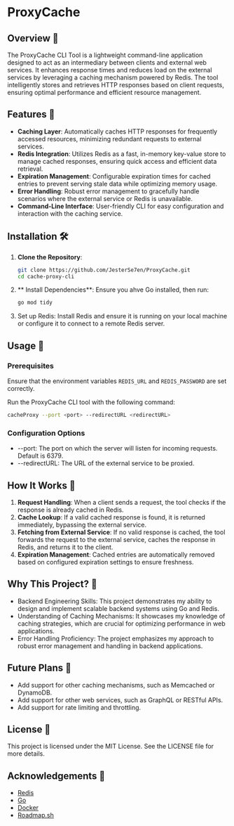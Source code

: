 # ProxyCache

## Overview 📖

The ProxyCache CLI Tool is a lightweight command-line application designed to act as an intermediary between clients and external web services. It enhances response times and reduces load on the external services by leveraging a caching mechanism powered by Redis. The tool intelligently stores and retrieves HTTP responses based on client requests, ensuring optimal performance and efficient resource management.

## Features 🌟

- **Caching Layer**: Automatically caches HTTP responses for frequently accessed resources, minimizing redundant requests to external services.
- **Redis Integration**: Utilizes Redis as a fast, in-memory key-value store to manage cached responses, ensuring quick access and efficient data retrieval.
- **Expiration Management**: Configurable expiration times for cached entries to prevent serving stale data while optimizing memory usage.
- **Error Handling**: Robust error management to gracefully handle scenarios where the external service or Redis is unavailable.
- **Command-Line Interface**: User-friendly CLI for easy configuration and interaction with the caching service.

## Installation 🛠️

1. **Clone the Repository**:
   ```bash
   git clone https://github.com/JesterSe7en/ProxyCache.git
   cd cache-proxy-cli
   ```
2. ** Install Dependencies**: Ensure you ahve Go installed, then run:
   ```bash
   go mod tidy
   ```
3. Set up Redis: Install Redis and ensure it is running on your local machine or configure it to connect to a remote Redis server.


## Usage 📝

### Prerequisites
 Ensure that the environment variables `REDIS_URL` and `REDIS_PASSWORD` are set correctly.

Run the ProxyCache CLI tool with the following command:
```bash
cacheProxy --port <port> --redirectURL <redirectURL>
```

### Configuration Options
- --port: The port on which the server will listen for incoming requests. Default is 6379.
- --redirectURL: The URL of the external service to be proxied.

## How It Works 🔎
1. **Request Handling**: When a client sends a request, the tool checks if the response is already cached in Redis.
2. **Cache Lookup**: If a valid cached response is found, it is returned immediately, bypassing the external service.
3. **Fetching from External Service**: If no valid response is cached, the tool forwards the request to the external service, caches the response in Redis, and returns it to the client.
4. **Expiration Management**: Cached entries are automatically removed based on configured expiration settings to ensure freshness.

## Why This Project? 🤔
  -  Backend Engineering Skills: This project demonstrates my ability to design and implement scalable backend systems using Go and Redis.
  -  Understanding of Caching Mechanisms: It showcases my knowledge of caching strategies, which are crucial for optimizing performance in web applications.
  -  Error Handling Proficiency: The project emphasizes my approach to robust error management and handling in backend applications.

## Future Plans 🚀

- Add support for other caching mechanisms, such as Memcached or DynamoDB.
- Add support for other web services, such as GraphQL or RESTful APIs.
- Add support for rate limiting and throttling.

## License 📜

This project is licensed under the MIT License. See the LICENSE file for more details.

## Acknowledgements 🙏

- [Redis](https://redis.io/)
- [Go](https://golang.org/)
- [Docker](https://www.docker.com/)
- [Roadmap.sh](https://roadmap.sh/)
